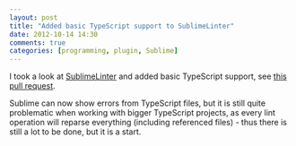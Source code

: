 ```yaml
---
layout: post
title: "Added basic TypeScript support to SublimeLinter"
date: 2012-10-14 14:30
comments: true
categories: [programming, plugin, Sublime]
---
```

I took a look at [SublimeLinter](https://github.com/SublimeLinter) and added basic TypeScript support, see [this pull request](https://github.com/SublimeLinter/SublimeLinter/pull/259).

Sublime can now show errors from TypeScript files, but it is still quite problematic when working with bigger TypeScript projects, as every lint operation will reparse everything (including referenced files) - thus there is still a lot to be done, but it is a start.